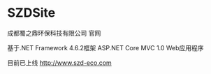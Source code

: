 # SZDSite
成都蜀之鼎环保科技有限公司 官网

基于.NET Framework 4.6.2框架 ASP.NET Core MVC 1.0 Web应用程序

目前已上线 http://www.szd-eco.com
